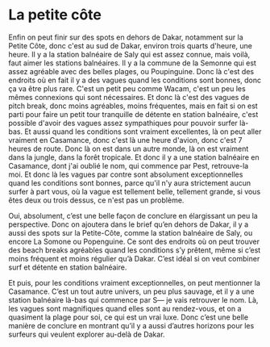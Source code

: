 # La petite côte

Enfin on peut finir sur des spots en dehors de Dakar, notamment sur la Petite Côte, donc c'est au sud de Dakar, environ trois quarts d'heure, une heure. Il y a la station balnéaire de Saly qui est assez connue, mais voilà, faut aimer les stations balnéaires. Il y a la commune de la Semonne qui est assez agréable avec des belles plages, ou Poupinguine. Donc là c'est des endroits où en fait il y a des vagues quand les conditions sont bonnes, donc ça va être plus rare. C'est un petit peu comme Wacam, c'est un peu les mêmes connexions qui sont nécessaires. Et donc là c'est des vagues de pitch break, donc moins agréables, moins fréquentes, mais en fait si on est parti pour faire un petit tour tranquille de détente en station balnéaire, c'est possible d'avoir des vagues assez sympathiques pour pouvoir surfer là-bas. Et aussi quand les conditions sont vraiment excellentes, là on peut aller vraiment en Casamance, donc c'est là une heure d'avion, donc c'est 7 heures de route. Donc là on est dans un autre monde, là on est vraiment dans la jungle, dans la forêt tropicale. Et donc il y a une station balnéaire en Casamance, dont j'ai oublié le nom, qui commence par Pest, retrouve-la moi. Et donc là les vagues par contre sont absolument exceptionnelles quand les conditions sont bonnes, parce qu'il n'y aura strictement aucun surfer à part vous, où la vague est tellement belle, tellement grande, si vous êtes deux ou trois dessus, ce n'est pas un problème.

Oui, absolument, c’est une belle façon de conclure en élargissant un peu la perspective. Donc on ajoutera dans le brief qu’en dehors de Dakar, il y a aussi des spots sur la Petite-Côte, comme la station balnéaire de Saly, ou encore La Somone ou Popenguine. Ce sont des endroits où on peut trouver des beach breaks agréables quand les conditions s’y prêtent, même si c’est moins fréquent et moins régulier qu’à Dakar. C’est idéal si on veut combiner surf et détente en station balnéaire.

Et puis, pour les conditions vraiment exceptionnelles, on peut mentionner la Casamance. C’est un tout autre univers, un peu plus sauvage, et il y a une station balnéaire là-bas qui commence par S— je vais retrouver le nom. Là, les vagues sont magnifiques quand elles sont au rendez-vous, et on a quasiment la plage pour soi, ce qui est un vrai luxe. Donc c’est une belle manière de conclure en montrant qu’il y a aussi d’autres horizons pour les surfeurs qui veulent explorer au-delà de Dakar.


